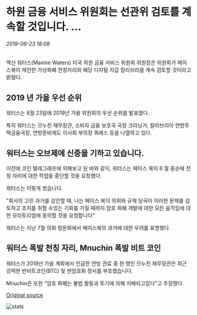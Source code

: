 # 하원 금융 서비스 위원회는 선관위 검토를 계속할 것입니다. ...

###### 2019-08-23 18:08

맥신 워터스(Maxine Waters) 미국 하원 금융 서비스 위원회 위원장은 위원회가 페이스북이 제안한 가상화폐 천칭자리와 해당 디지털 지갑 칼리브라를 계속 검토할 것이라고 밝혔다.

## 2019 년 가을 우선 순위

워터스는 8월 23일에 2019년 가을 위원회의 우선 순위를 발표했다.

특히 워터스는 므누친 재무장관, 소비자 금융 보호국 국장 크라닝거, 칼라브리아 연방주택금융국장, 연방준비제도 이사회 부의장 쿼레스 등을 나열하고 있다.

## 워터스는 오브제에 신중을 기하고 있습니다.

이전에 코인 텔레그래프에 의해보고 된 바와 같이, 워터스는 페이스 북이 6 월 중순에 천칭 자리에 대한 작업을 중단할 것을 요청했다.

워터스는 이렇게 썼습니다.

"회사의 고민 과거를 감안할 때, 나는 페이스 북이 의회와 규제 당국이 이러한 문제를 검토하고 조치를 취할 수있는 기회를 가질 때까지 암호 화폐 개발에 대한 모든 움직임에 대한 모라토리엄에 동의할 것을 요청합니다"

워터스는 지난 7월 의회 청문회에서 페이스북의 과거에 대한 우려를 표명했다.

## 워터스 폭발 천칭 자리, Mnuchin 폭발 비트 코인

워터스가 2019년 가을 계획에서 언급한 연방 관료 중 한 명인 므누친 재무장관은 최근 강력한 반비트코인(BTC) 및 반암호화 정서를 부조했습니다.

Mnuchin은 또한 "암호 화폐는 불법 활동과 투기에 의해 지배되고있다"고 주장했다.

[Original source](https://cointelegraph.com/news/house-financial-services-committee-will-continue-libra-review)

![stats](https://c.statcounter.com/11760860/0/a89fa40b/1/ "stats")